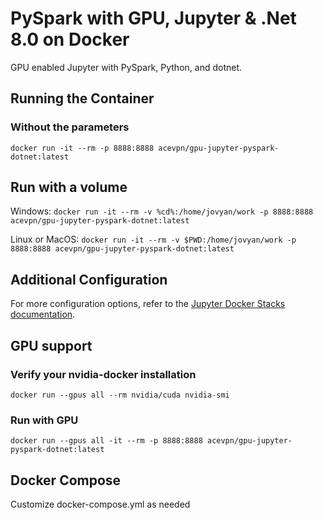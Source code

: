 # PySpark with GPU, Jupyter & .Net 8.0 on Docker
GPU enabled Jupyter with PySpark, Python, and dotnet.

## Running the Container

### Without the parameters

`docker run -it --rm -p 8888:8888 acevpn/gpu-jupyter-pyspark-dotnet:latest`

## Run with a volume

Windows:
`docker run -it --rm -v %cd%:/home/jovyan/work -p 8888:8888 acevpn/gpu-jupyter-pyspark-dotnet:latest`

Linux or MacOS:
`docker run -it --rm -v $PWD:/home/jovyan/work -p 8888:8888 acevpn/gpu-jupyter-pyspark-dotnet:latest`

## Additional Configuration
For more configuration options, refer to the [Jupyter Docker Stacks documentation](https://jupyter-docker-stacks.readthedocs.io/en/latest/using/running.html).

## GPU support

### Verify your nvidia-docker installation
`docker run --gpus all --rm nvidia/cuda nvidia-smi`

### Run with GPU
`docker run --gpus all -it --rm -p 8888:8888 acevpn/gpu-jupyter-pyspark-dotnet:latest`

## Docker Compose
Customize docker-compose.yml as needed